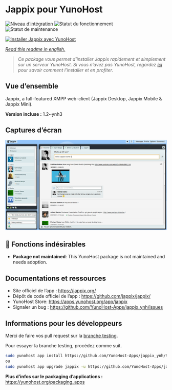 <!--
N.B.: This README was automatically generated by https://github.com/YunoHost/apps/tree/master/tools/README-generator
It shall NOT be edited by hand.
-->

# Jappix pour YunoHost

[![Niveau d’intégration](https://dash.yunohost.org/integration/jappix.svg)](https://dash.yunohost.org/appci/app/jappix) ![Statut du fonctionnement](https://ci-apps.yunohost.org/ci/badges/jappix.status.svg) ![Statut de maintenance](https://ci-apps.yunohost.org/ci/badges/jappix.maintain.svg)

[![Installer Jappix avec YunoHost](https://install-app.yunohost.org/install-with-yunohost.svg)](https://install-app.yunohost.org/?app=jappix)

*[Read this readme in english.](./README.md)*

> *Ce package vous permet d’installer Jappix rapidement et simplement sur un serveur YunoHost.
Si vous n’avez pas YunoHost, regardez [ici](https://yunohost.org/#/install) pour savoir comment l’installer et en profiter.*

## Vue d’ensemble

Jappix, a full-featured XMPP web-client (Jappix Desktop, Jappix Mobile & Jappix Mini). 


**Version incluse :** 1.2~ynh3

## Captures d’écran

![Capture d’écran de Jappix](./doc/screenshots/jappix-social.png)

## :red_circle: Fonctions indésirables

- **Package not maintained**: This YunoHost package is not maintained and needs adoption.

## Documentations et ressources

* Site officiel de l’app : <https://jappix.org/>
* Dépôt de code officiel de l’app : <https://github.com/jappix/jappix/>
* YunoHost Store: <https://apps.yunohost.org/app/jappix>
* Signaler un bug : <https://github.com/YunoHost-Apps/jappix_ynh/issues>

## Informations pour les développeurs

Merci de faire vos pull request sur la [branche testing](https://github.com/YunoHost-Apps/jappix_ynh/tree/testing).

Pour essayer la branche testing, procédez comme suit.

``` bash
sudo yunohost app install https://github.com/YunoHost-Apps/jappix_ynh/tree/testing --debug
ou
sudo yunohost app upgrade jappix -u https://github.com/YunoHost-Apps/jappix_ynh/tree/testing --debug
```

**Plus d’infos sur le packaging d’applications :** <https://yunohost.org/packaging_apps>